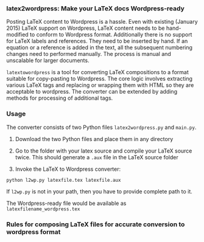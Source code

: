 ### latex2wordpress: Make your LaTeX docs Wordpress-ready

Posting LaTeX content to Wordpress is a hassle. Even with existing (January 2015) LaTeX support on Wordpress, 
LaTeX content needs to be hand-modified to conform to Wordpress format. Additionally
there is no support for LaTeX labels and references. They need to be inserted by hand. 
If an equation or a reference is added in the text, all the subsequent numbering changes need to performed
manually. The process is manual and unscalable for larger documents. 

```latextowordpress``` is a tool for converting LaTeX compositions to a format suitable for copy-pasting to Wordpress. 
The core logic involves extracting various LaTeX tags and replacing or wrapping them with HTML so they are acceptable to 
wordpress. The converter can be extended by adding methods for processing of additional tags. 

### Usage
The converter consists of two Python files `latex2wordpress.py` and `main.py`. 

 1. Download the two Python files and place them in any directory

 2. Go to the folder with your latex source and compile your LaTeX source twice. This should 
 generate a `.aux` file in the LaTeX source folder
 
 3. Invoke the LaTeX to Wordpress converter:

 `python l2wp.py latexfile.tex latexfile.aux`

 If `l2wp.py` is not in your path, then you have to provide complete path to it. 

The Wordpress-ready file would be available as ```latexfilename_wordpress.tex``` 


### Rules for composing LaTeX files for accurate conversion to wordpress format


<!--Custom LaTeX to Wordpress converters <a href="https://lucatrevisan.wordpress.com/latex-to-wordpress/">exist</a>. 
These are applicable to mathematical publishing and nicely deals with -->
